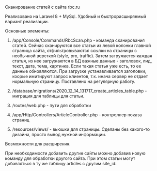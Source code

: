 Сканирование статей с сайта rbc.ru

Реализовано на Laravel 8 + MySql.
Удобный и быстрорасширяемый вариант реализации.

Основные элементы:
1. /app/Console/Commands/RbcScan.php - команда сканирования статей.
Сейчас сканируются все статьи из левой колонки главной страница сайта, отфильтровываются ссылки на 
страницы с необычной версткой (style, pro, traffic).
Затем загружается каждая статья, из нее загружаются в БД важные данные - заголовок, лид, текст, дата, тема, картинка.
Если такая статья уже есть, то ее данные обновляются.
При загрузке устанавливается заголовки, коорые имитируют  запрос клиентов, т.к. инача сервер не отдает нормальную страницу.
Поставлено на регулярную работу.

2. /database/migrations/2020_12_14_131717_create_articles_table.php - миграция для таблицы для статьи.
3. /routes/web.php - пути для обработки
4. /app/Http/Controllers/ArticleController.php - контроллер показа страниц 
5. /resources/views/ - вьюшки для страницы. Сделаны без какого-то дизайна, просто вывод нужной информации.

Возможности для расширения.

При необходимости добавить другие сайты можно добавив новую команду для обработки другого сайта.
При этом статьи могут добавляться в ту же таблицу articles с другим site_id.

